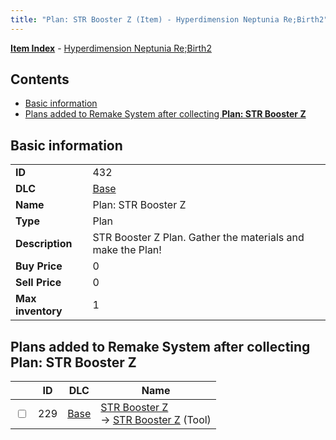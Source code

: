 ```yaml
---
title: "Plan: STR Booster Z (Item) - Hyperdimension Neptunia Re;Birth2"
---
```


[**Item Index**](/neptunia/rb2/item/index.html) - [Hyperdimension Neptunia Re;Birth2](/neptunia/rb2)

## Contents

- [Basic information](#basic-information)
- [Plans added to Remake System after collecting **Plan: STR Booster Z**](#plans-added-to-remake-system-after-collecting-plan-str-booster-z)

## Basic information

|   |   |
| -- | -- |
| **ID** | 432 |
| **DLC** | [Base](/neptunia/rb2/dlc/0-base.html) |
| **Name** | Plan: STR Booster Z |
| **Type** | Plan |
| **Description** | STR Booster Z Plan. Gather the materials and make the Plan! |
| **Buy Price** | 0 |
| **Sell Price** | 0 |
| **Max inventory** | 1 |

## Plans added to Remake System after collecting **Plan: STR Booster Z**

|    | ID | DLC | Name |
| -- | -- | --- | ---- |
| <input type="checkbox" id="rb2-remake-0-229" class="trackbox" /> | 229 | [Base](/neptunia/rb2/dlc/0-base.html) | [STR Booster Z](/neptunia/rb2/remake/0-229-str-booster-z.html)<br />→ [STR Booster Z](/neptunia/rb2/item/0-34-str-booster-z.html) (Tool) |
